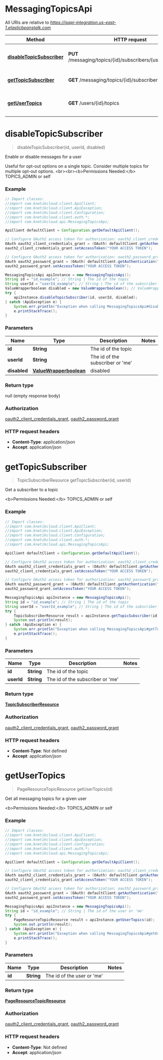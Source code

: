 # MessagingTopicsApi

All URIs are relative to *https://jsapi-integration.us-east-1.elasticbeanstalk.com*

Method | HTTP request | Description
------------- | ------------- | -------------
[**disableTopicSubscriber**](MessagingTopicsApi.md#disableTopicSubscriber) | **PUT** /messaging/topics/{id}/subscribers/{user_id}/disabled | Enable or disable messages for a user
[**getTopicSubscriber**](MessagingTopicsApi.md#getTopicSubscriber) | **GET** /messaging/topics/{id}/subscribers/{user_id} | Get a subscriber to a topic
[**getUserTopics**](MessagingTopicsApi.md#getUserTopics) | **GET** /users/{id}/topics | Get all messaging topics for a given user


<a name="disableTopicSubscriber"></a>
# **disableTopicSubscriber**
> disableTopicSubscriber(id, userId, disabled)

Enable or disable messages for a user

Useful for opt-out options on a single topic. Consider multiple topics for multiple opt-out options. &lt;br&gt;&lt;br&gt;&lt;b&gt;Permissions Needed:&lt;/b&gt; TOPICS_ADMIN or self

### Example
```java
// Import classes:
//import com.knetikcloud.client.ApiClient;
//import com.knetikcloud.client.ApiException;
//import com.knetikcloud.client.Configuration;
//import com.knetikcloud.client.auth.*;
//import com.knetikcloud.api.MessagingTopicsApi;

ApiClient defaultClient = Configuration.getDefaultApiClient();

// Configure OAuth2 access token for authorization: oauth2_client_credentials_grant
OAuth oauth2_client_credentials_grant = (OAuth) defaultClient.getAuthentication("oauth2_client_credentials_grant");
oauth2_client_credentials_grant.setAccessToken("YOUR ACCESS TOKEN");

// Configure OAuth2 access token for authorization: oauth2_password_grant
OAuth oauth2_password_grant = (OAuth) defaultClient.getAuthentication("oauth2_password_grant");
oauth2_password_grant.setAccessToken("YOUR ACCESS TOKEN");

MessagingTopicsApi apiInstance = new MessagingTopicsApi();
String id = "id_example"; // String | The id of the topic
String userId = "userId_example"; // String | The id of the subscriber or 'me'
ValueWrapperboolean disabled = new ValueWrapperboolean(); // ValueWrapperboolean | disabled
try {
    apiInstance.disableTopicSubscriber(id, userId, disabled);
} catch (ApiException e) {
    System.err.println("Exception when calling MessagingTopicsApi#disableTopicSubscriber");
    e.printStackTrace();
}
```

### Parameters

Name | Type | Description  | Notes
------------- | ------------- | ------------- | -------------
 **id** | **String**| The id of the topic |
 **userId** | **String**| The id of the subscriber or &#39;me&#39; |
 **disabled** | [**ValueWrapperboolean**](ValueWrapperboolean.md)| disabled |

### Return type

null (empty response body)

### Authorization

[oauth2_client_credentials_grant](../README.md#oauth2_client_credentials_grant), [oauth2_password_grant](../README.md#oauth2_password_grant)

### HTTP request headers

 - **Content-Type**: application/json
 - **Accept**: application/json

<a name="getTopicSubscriber"></a>
# **getTopicSubscriber**
> TopicSubscriberResource getTopicSubscriber(id, userId)

Get a subscriber to a topic

&lt;b&gt;Permissions Needed:&lt;/b&gt; TOPICS_ADMIN or self

### Example
```java
// Import classes:
//import com.knetikcloud.client.ApiClient;
//import com.knetikcloud.client.ApiException;
//import com.knetikcloud.client.Configuration;
//import com.knetikcloud.client.auth.*;
//import com.knetikcloud.api.MessagingTopicsApi;

ApiClient defaultClient = Configuration.getDefaultApiClient();

// Configure OAuth2 access token for authorization: oauth2_client_credentials_grant
OAuth oauth2_client_credentials_grant = (OAuth) defaultClient.getAuthentication("oauth2_client_credentials_grant");
oauth2_client_credentials_grant.setAccessToken("YOUR ACCESS TOKEN");

// Configure OAuth2 access token for authorization: oauth2_password_grant
OAuth oauth2_password_grant = (OAuth) defaultClient.getAuthentication("oauth2_password_grant");
oauth2_password_grant.setAccessToken("YOUR ACCESS TOKEN");

MessagingTopicsApi apiInstance = new MessagingTopicsApi();
String id = "id_example"; // String | The id of the topic
String userId = "userId_example"; // String | The id of the subscriber or 'me'
try {
    TopicSubscriberResource result = apiInstance.getTopicSubscriber(id, userId);
    System.out.println(result);
} catch (ApiException e) {
    System.err.println("Exception when calling MessagingTopicsApi#getTopicSubscriber");
    e.printStackTrace();
}
```

### Parameters

Name | Type | Description  | Notes
------------- | ------------- | ------------- | -------------
 **id** | **String**| The id of the topic |
 **userId** | **String**| The id of the subscriber or &#39;me&#39; |

### Return type

[**TopicSubscriberResource**](TopicSubscriberResource.md)

### Authorization

[oauth2_client_credentials_grant](../README.md#oauth2_client_credentials_grant), [oauth2_password_grant](../README.md#oauth2_password_grant)

### HTTP request headers

 - **Content-Type**: Not defined
 - **Accept**: application/json

<a name="getUserTopics"></a>
# **getUserTopics**
> PageResourceTopicResource getUserTopics(id)

Get all messaging topics for a given user

&lt;b&gt;Permissions Needed:&lt;/b&gt; TOPICS_ADMIN or self

### Example
```java
// Import classes:
//import com.knetikcloud.client.ApiClient;
//import com.knetikcloud.client.ApiException;
//import com.knetikcloud.client.Configuration;
//import com.knetikcloud.client.auth.*;
//import com.knetikcloud.api.MessagingTopicsApi;

ApiClient defaultClient = Configuration.getDefaultApiClient();

// Configure OAuth2 access token for authorization: oauth2_client_credentials_grant
OAuth oauth2_client_credentials_grant = (OAuth) defaultClient.getAuthentication("oauth2_client_credentials_grant");
oauth2_client_credentials_grant.setAccessToken("YOUR ACCESS TOKEN");

// Configure OAuth2 access token for authorization: oauth2_password_grant
OAuth oauth2_password_grant = (OAuth) defaultClient.getAuthentication("oauth2_password_grant");
oauth2_password_grant.setAccessToken("YOUR ACCESS TOKEN");

MessagingTopicsApi apiInstance = new MessagingTopicsApi();
String id = "id_example"; // String | The id of the user or 'me'
try {
    PageResourceTopicResource result = apiInstance.getUserTopics(id);
    System.out.println(result);
} catch (ApiException e) {
    System.err.println("Exception when calling MessagingTopicsApi#getUserTopics");
    e.printStackTrace();
}
```

### Parameters

Name | Type | Description  | Notes
------------- | ------------- | ------------- | -------------
 **id** | **String**| The id of the user or &#39;me&#39; |

### Return type

[**PageResourceTopicResource**](PageResourceTopicResource.md)

### Authorization

[oauth2_client_credentials_grant](../README.md#oauth2_client_credentials_grant), [oauth2_password_grant](../README.md#oauth2_password_grant)

### HTTP request headers

 - **Content-Type**: Not defined
 - **Accept**: application/json

